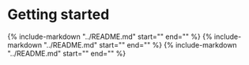 # Getting started
{%
   include-markdown "../README.md"
   start="<!--installation-start-->"
   end="<!--installation-end-->"
%}
{%
   include-markdown "../README.md"
   start="<!--recipe-start-->"
   end="<!--recipe-end-->"
%}
{%
   include-markdown "../README.md"
   start="<!--api-start-->"
   end="<!--api-end-->"
%}
